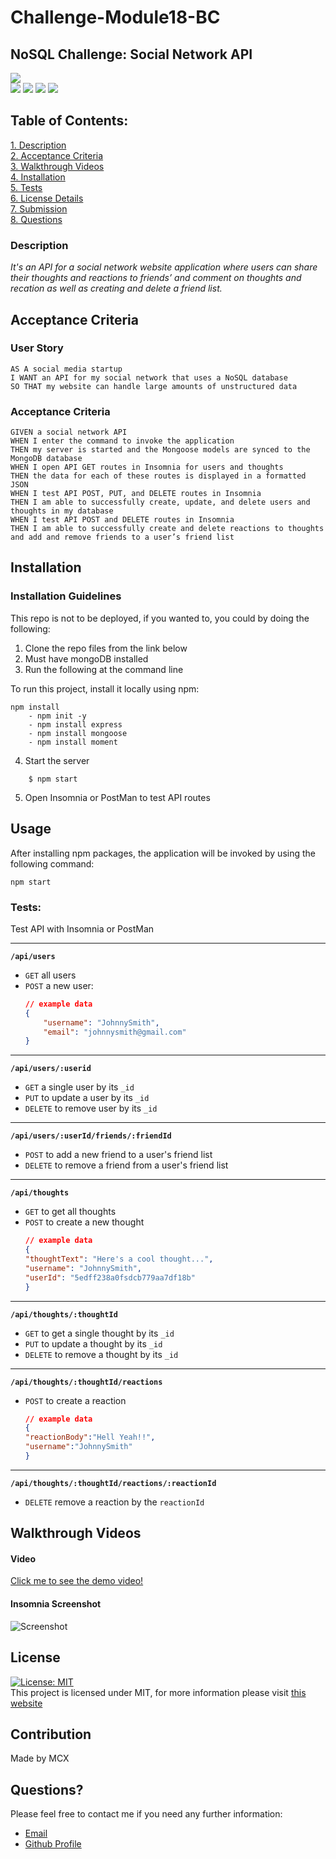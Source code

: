 # Challenge-Module18-BC

## NoSQL Challenge: Social Network API
      
![](https://img.shields.io/badge/Created%20by-Maxamed%20-Noor%20Xassan-blue?style=for-the-badge)  
![](https://img.shields.io/badge/Database-MongoDB-yellow?style=flat-square&logo=mongoDB)  ![](https://img.shields.io/badge/npm%20package-express-orange?style=flat-square&logo=npm) ![](https://img.shields.io/badge/npm%20package-mongoose-cyan?style=flat-square&logo=npm) ![](https://img.shields.io/badge/npm%20package-moment-%3CCOLOR%3E?style=flat-square&logo=npm)
 ## Table of Contents:  
[1. Description](#Description)  
[2. Acceptance Criteria](#Acceptance-Criteria)  
[3. Walkthrough Videos](#Walkthrough-Videos)  
[4. Installation](#Installation)  
[5. Tests](#Tests)  
[6. License Details](#License-Details)  
[7. Submission](#Submission)   
[8. Questions](#Questions) 
   
   
### Description

*It's an API for a social network website application where users can share their thoughts and reactions to friends’ and comment on thoughts and recation as well as creating and delete a friend list.*


## Acceptance Criteria
### User Story

```
AS A social media startup
I WANT an API for my social network that uses a NoSQL database
SO THAT my website can handle large amounts of unstructured data
```

### Acceptance Criteria

```
GIVEN a social network API
WHEN I enter the command to invoke the application
THEN my server is started and the Mongoose models are synced to the MongoDB database
WHEN I open API GET routes in Insomnia for users and thoughts
THEN the data for each of these routes is displayed in a formatted JSON
WHEN I test API POST, PUT, and DELETE routes in Insomnia
THEN I am able to successfully create, update, and delete users and thoughts in my database
WHEN I test API POST and DELETE routes in Insomnia
THEN I am able to successfully create and delete reactions to thoughts and add and remove friends to a user’s friend list
```

## Installation
### Installation Guidelines
This repo is not to be deployed, if you wanted to, you could by doing the following:  
1. Clone the repo files from the link below
2. Must have mongoDB installed
3. Run the following at the command line


To run this project, install it locally using npm:

```
npm install
    - npm init -y
    - npm install express
    - npm install mongoose
    - npm install moment
```
4. Start the server
```
    $ npm start
```
5. Open Insomnia or PostMan to test API routes


## Usage

After installing npm packages, the application will be invoked by using the following command:

```
npm start
```

### Tests:  

Test  API  with Insomnia or PostMan  

---
**`/api/users`**
* `GET` all users
* `POST` a new user:
    ```json
    // example data
    {
        "username": "JohnnySmith",
        "email": "johnnysmith@gmail.com"
    }
    ```
---
**`/api/users/:userid`**
* `GET` a single user by its `_id` 
* `PUT` to update a user by its `_id`
* `DELETE` to remove user by its `_id`
---
**`/api/users/:userId/friends/:friendId`**
* `POST` to add a new friend to a user's friend list
* `DELETE` to remove a friend from a user's friend list
---
**`/api/thoughts`** 
* `GET` to get all thoughts
* `POST` to create a new thought
    ```json
    // example data
    {
    "thoughtText": "Here's a cool thought...",
    "username": "JohnnySmith",
    "userId": "5edff238a0fsdcb779aa7df18b"
    }
    ```
---
**`/api/thoughts/:thoughtId`**
* `GET` to get a single thought by its `_id`
* `PUT` to update a thought by its `_id`
* `DELETE` to remove a thought by its `_id`
---

**`/api/thoughts/:thoughtId/reactions`**

* `POST` to create a reaction 
    ```json
    // example data
    {
    "reactionBody":"Hell Yeah!!",
    "username":"JohnnySmith"
    }
    ```
---
**`/api/thoughts/:thoughtId/reactions/:reactionId`**
* `DELETE` remove a reaction by the `reactionId` 


## Walkthrough Videos
####  Video

[Click me to see the demo video!]()

#### Insomnia Screenshot

![Screenshot](.)

## License

[![License: MIT](https://img.shields.io/badge/License-MIT-yellow.svg)](https://opensource.org/licenses/MIT) <br>
This project is licensed under MIT, for more information please visit [this website](https://opensource.org/licenses/MIT)

## Contribution

Made by MCX

## Questions?

Please feel free to contact me if you need any further information:

- [Email](mcnoor@gmail.com)
- [Github Profile](https://github.com/mcnoor)
